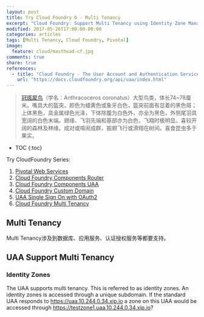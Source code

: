 ```yaml
---
layout: post
title: Try Cloud Foundry 6 - Multi Tenancy
excerpt: "Cloud Foundry: Support Multi Tenancy using Identity Zone Management APIs of UAA"
modified: 2017-05-26T17:00:00-00:00
categories: articles
tags: [Multi Tenancy, Cloud Foundry, Pivotal]
image:
  feature: cloud/masthead-cf.jpg
comments: true
share: true
references:
  - title: "Cloud Foundry - The User Account and Authentication Service (UAA)"
    url: "https://docs.cloudfoundry.org/api/uaa/index.html"
---
```


> [冠斑犀鸟](https://en.wikipedia.org/wiki/Malabar_pied_hornbill)（学名：Anthracoceros coronatus）大型鸟类，体长74~78厘米。嘴具大的盔突，颜色为蜡黄色或象牙白色，盔突前面有显着的黑色斑；上体黑色，具金属绿色光泽，下体除腹为白色外，亦全为黑色，外侧尾羽具宽阔的白色末端。翅缘、飞羽先端和基部亦为白色，飞翔时极明显。喜较开阔的森林及林缘。成对或喧闹成群，振翅飞行或滑翔在树间。喜食昆虫多于果实。

* TOC
{:toc}

Try CloudFoundry Series:

1. [Pivotal Web Services](/articles/try-cf-1-pivotal-web-services/)
2. [Cloud Foundry Components Router](/articles/try-cf-2-cloud-foundry-components-router/)
3. [Cloud Foundry Components UAA](/articles/try-cf-3-cloud-foundry-components-uaa/)
4. [Cloud Foundry Custom Domain](/articles/try-cf-4-custom-domain/)
5. [UAA Single Sign On with OAuth2](/articles/try-cf-5-uaa-oauth2/)
6. [Cloud Foundry Multi Tenancy](/articles/try-cf-6-multi-tenancy/)

## Multi Tenancy

Multi Tenancy涉及到数据库、应用服务、认证授权服务等都要支持。

## UAA Support Multi Tenancy

### Identity Zones

The UAA supports multi tenancy. This is referred to as identity zones. An identity zones is accessed through a unique subdomain. If the standard UAA responds to https://uaa.10.244.0.34.xip.io a zone on this UAA would be accessed through https://testzone1.uaa.10.244.0.34.xip.io?





[SCIM]:http://www.simplecloud.info/
